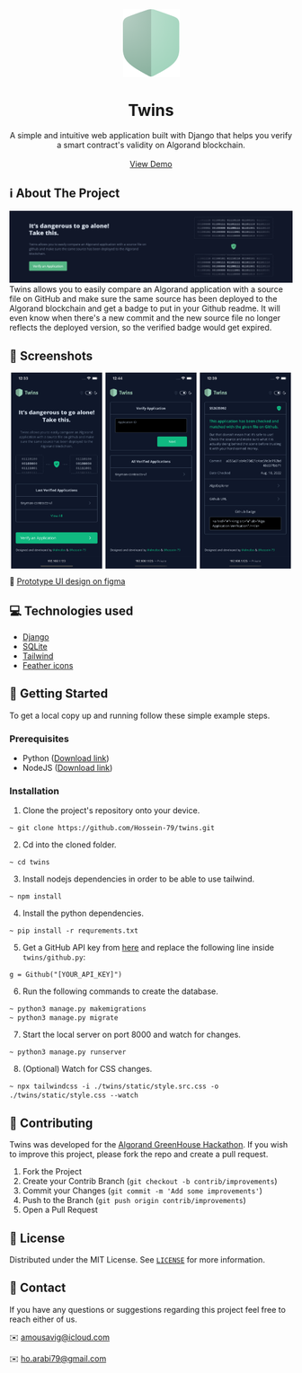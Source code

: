 <div align="center">
    <a href="https://github.com/Hossein-79/twins">
        <img src="readme/shield.png" alt="Logo" width="101" height="121">
    </a>
    <h1 align="center">Twins</h1>
    <p align="center">
        A simple and intuitive web application built with Django that helps you verify a smart contract's validity on Algorand blockchain. 
        <br />
        <br />
        <a href="https://twins.bellman.top" target="_blank">View Demo</a>
    </p>
</div>

## ℹ️ About The Project
![Homepage Screen Shot](readme/cover-dark.png)
Twins allows you to easily compare an Algorand application with a source file on GitHub and make sure the same source has been deployed to the Algorand blockchain and get a badge to put in your Github readme. It will even know when there's a new commit and the new source file no longer reflects the deployed version, so the verified badge would get expired.

## 📸 Screenshots
<div style="display:flex;flex-direction:row;justify-content:space-around;">
    <img src="readme/screenshot1.png" style="width:32%">
    <img src="readme/screenshot2.png" style="width:32%">
    <img src="readme/screenshot3.png" style="width:32%">
</div>


🔗 [Prototype UI design on figma](https://www.figma.com/file/oTgX20Xsb73qIbMKMbG2AT/Twins?node-id=5%3A2)

## 💻 Technologies used
* [Django](https://www.djangoproject.com)
* [SQLite](https://www.sqlite.org/)
* [Tailwind](https://tailwindcss.com)
* [Feather icons](https://feathericons.com)

## 🔢 Getting Started
To get a local copy up and running follow these simple example steps.

### Prerequisites
<!-- TODO: CHECK WITH HOSSEIN -->
* Python ([Download link](https://www.python.org/downloads/))
* NodeJS ([Download link](https://nodejs.org/en/download/))

### Installation
1. Clone the project's repository onto your device.
```
~ git clone https://github.com/Hossein-79/twins.git
```
2. Cd into the cloned folder.
```
~ cd twins
```
3. Install nodejs dependencies in order to be able to use tailwind.
```
~ npm install
```
4. Install the python dependencies.
```
~ pip install -r requrements.txt
```
5. Get a GitHub API key from [here](https://github.com/settings/tokens) and replace the following line inside `twins/github.py`:
```
g = Github("[YOUR_API_KEY]")
```
6. Run the following commands to create the database.
```
~ python3 manage.py makemigrations
~ python3 manage.py migrate
```
7. Start the local server on port 8000 and watch for changes.
```
~ python3 manage.py runserver
```
8. (Optional) Watch for CSS changes.
```
~ npx tailwindcss -i ./twins/static/style.src.css -o ./twins/static/style.css --watch
```

## 🤝 Contributing
Twins was developed for the [Algorand GreenHouse Hackathon](https://gitcoin.co/hackathon/greenhouse). If you wish to improve this project, please fork the repo and create a pull request.

1. Fork the Project
2. Create your Contrib Branch (`git checkout -b contrib/improvements`)
3. Commit your Changes (`git commit -m 'Add some improvements'`)
4. Push to the Branch (`git push origin contrib/improvements`)
5. Open a Pull Request

## 🪪 License
Distributed under the MIT License. See [`LICENSE`](LICENSE) for more information.

## 🤙 Contact
If you have any questions or suggestions regarding this project feel free to reach either of us.

✉️ amousavig@icloud.com

✉️ ho.arabi79@gmail.com
